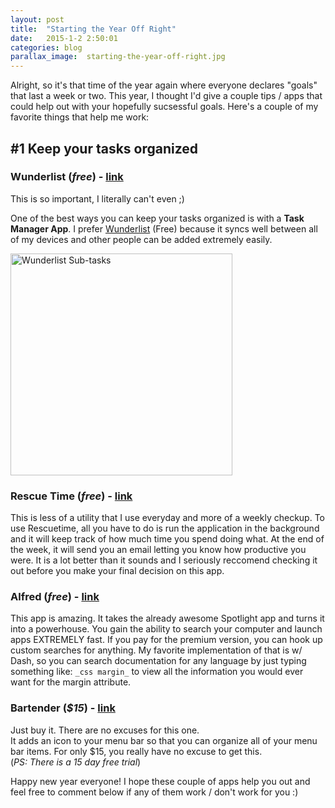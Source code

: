 ```yaml
---
layout: post
title:  "Starting the Year Off Right"
date:   2015-1-2 2:50:01
categories: blog
parallax_image:  starting-the-year-off-right.jpg
---
```

Alright, so it's that time of the year again where everyone declares "goals" that last a week or two. This year, I thought I'd give a couple tips / apps that could help out with your hopefully sucsessful goals. Here's a couple of my favorite things that help me work:

## #1 Keep your tasks organized

### Wunderlist (_free_) - [link](http://wunderlist.com) 

This is so important, I literally can't even ;)

One of the best ways you can keep your tasks organized is with a **Task Manager App**. I prefer [Wunderlist](http://wunderlist.com) (Free) because it syncs well between all of my devices and other people can be added extremely easily.

<img src="{{ site.url }}/img/posts/subtasks@2x.png" alt="Wunderlist Sub-tasks" width="355"/>

### Rescue Time (_free_) - [link](http://rescuetime.com)

This is less of a utility that I use everyday and more of a weekly checkup. To use Rescuetime, all you have to do is run the application in the background and it will keep track of how much time you spend doing what. At the end of the week, it will send you an email letting you know how productive you were. It is a lot better than it sounds and I seriously reccomend checking it out before you make your final decision on this app.

### Alfred (_free_) - [link](http://www.alfredapp.com)

This app is amazing. It takes the already awesome Spotlight app and turns it into a powerhouse. You gain the ability to search your computer and launch apps EXTREMELY fast. If you pay for the premium version, you can hook up custom searches for anything. My favorite implementation of that is w/ Dash, so you can search documentation for any language by just typing something like: `_css margin_` to view all the information you would ever want for the margin attribute.

### Bartender (_$15_) - [link](http://www.macbartender.com)

Just buy it. There are no excuses for this one.  
It adds an icon to your menu bar so that you can organize all of your menu bar items. For only $15, you really have no excuse to get this.  
(_PS: There is a 15 day free trial_)

Happy new year everyone! I hope these couple of apps help you out and feel free to comment below if any of them work / don't work for you :)